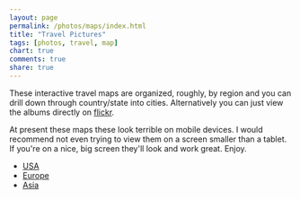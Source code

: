 ```yaml
---
layout: page
permalink: /photos/maps/index.html
title: "Travel Pictures"
tags: [photos, travel, map]
chart: true
comments: true
share: true
---
```


These interactive travel maps are organized, roughly, by region and you can drill down through country/state into cities. Alternatively you can just view the albums directly on <a href="https://www.flickr.com/photos/jtvanlew/sets">flickr</a>.

At present these maps these look terrible on mobile devices. I would recommend not even trying to view them on a screen smaller than a tablet. If you're on a nice, big screen they'll look and work great. Enjoy.
<ul>
  <li><a href="{{ site.url }}/photos/usa">USA</a></li>
  <li><a href="{{ site.url }}/photos/europe">Europe</a></li>
  <li><a href="{{ site.url }}/photos/asia">Asia</a></li>
</ul>